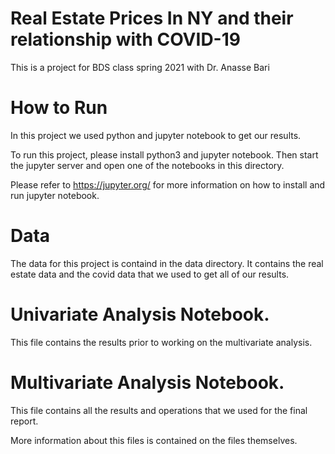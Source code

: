 # Real Estate Prices In NY and their relationship with COVID-19

This is a project for BDS class spring 2021 with Dr. Anasse Bari

# How to Run
In this project we used python and jupyter notebook to get our results.

To run this project, please install python3 and jupyter notebook. Then start the jupyter server and open one of the notebooks in this directory.

Please refer to https://jupyter.org/ for more information on how to install and run jupyter notebook.

# Data
The data for this project is containd in the data directory. It contains the real estate data and the covid data that we used to get all of our results.

# Univariate Analysis Notebook.
This file contains the results prior to working on the multivariate analysis. 


# Multivariate Analysis Notebook. 
This file contains all the results and operations that we used for the final report.

More information about this files is contained on the files themselves. 